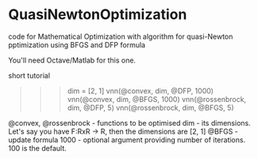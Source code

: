 # QuasiNewtonOptimization
code for Mathematical Optimization with algorithm for quasi-Newton pptimization using BFGS and DFP formula

You'll need Octave/Matlab for this one.

short tutorial
>>> dim = [2, 1]
>>> vnn(@convex, dim, @DFP, 1000)
>>> vnn(@convex, dim, @BFGS, 1000)
>>> vnn(@rossenbrock, dim, @DFP, 5)
>>> vnn(@rossenbrock, dim, @BFGS, 5)

@convex, @rossenbrock - functions to be optimised
dim - its dimensions. Let's say you have F:RxR -> R, then the dimensions are [2, 1]
@BFGS - update formula
1000 - optional argument providing number of iterations. 100 is the default.

